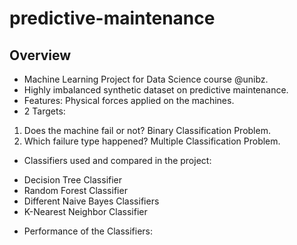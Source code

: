 # predictive-maintenance

## Overview
* Machine Learning Project for Data Science course @unibz. 
* Highly imbalanced synthetic dataset on predictive maintenance. 
* Features: Physical forces applied on the machines. 
* 2 Targets: 
1) Does the machine fail or not? Binary Classification Problem. 
2) Which failure type happened? Multiple Classification Problem. 
* Classifiers used and compared in the project: 
+ Decision Tree Classifier
+ Random Forest Classifier 
+ Different Naive Bayes Classifiers 
+ K-Nearest Neighbor Classifier 
* Performance of the Classifiers: 

